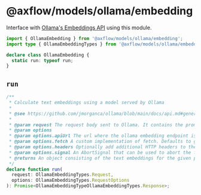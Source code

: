 # @axflow/models/ollama/embedding

Interface with [Ollama's Embeddings API](https://github.com/jmorganca/ollama/blob/main/docs/api.md#generate-embeddings) using this module.

```ts
import { OllamaEmbedding } from '@axflow/models/ollama/embedding';
import type { OllamaEmbeddingTypes } from '@axflow/models/ollama/embedding';
```

```ts
declare class OllamaEmbedding {
  static run: typeof run;
}
```

## `run`

```ts
/**
 * Calculate text embeddings using a model served by Ollama
 *
 * @see https://github.com/jmorganca/ollama/blob/main/docs/api.md#generate-embeddings
 *
 * @param request The request body sent to Ollama. It contains the prompt, the model, and some options
 * @param options
 * @param options.apiUrl The url where the ollama embedding endpoint is served. Defaults to http://127.0.0.1:11434/api/embeddings
 * @param options.fetch A custom implementation of fetch. Defaults to globalThis.fetch.
 * @param options.headers Optionally add additional HTTP headers to the request.
 * @param options.signal An AbortSignal that can be used to abort the fetch request.
 * @returns An object consisting of the text embeddings for the given prompt.
 */
declare function run(
  request: OllamaEmbeddingTypes.Request,
  options: OllamaEmbeddingTypes.RequestOptions
): Promise<OllamaEmbeddingTypeOllamaEmbeddingTypes.Response>;
```
